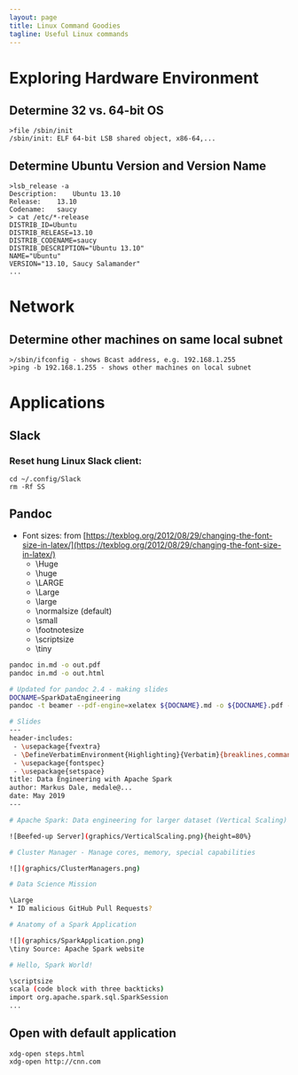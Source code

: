 ```yaml
---
layout: page
title: Linux Command Goodies
tagline: Useful Linux commands
---
```


# Exploring Hardware Environment

## Determine 32 vs. 64-bit OS
    >file /sbin/init
    /sbin/init: ELF 64-bit LSB shared object, x86-64,...

## Determine Ubuntu Version and Version Name
    >lsb_release -a
    Description:	Ubuntu 13.10
    Release:	13.10
    Codename:	saucy
    > cat /etc/*-release
    DISTRIB_ID=Ubuntu
    DISTRIB_RELEASE=13.10
    DISTRIB_CODENAME=saucy
    DISTRIB_DESCRIPTION="Ubuntu 13.10"
    NAME="Ubuntu"
    VERSION="13.10, Saucy Salamander"
    ...

# Network

## Determine other machines on same local subnet

    >/sbin/ifconfig - shows Bcast address, e.g. 192.168.1.255
    >ping -b 192.168.1.255 - shows other machines on local subnet

# Applications

## Slack

### Reset hung Linux Slack client:

    cd ~/.config/Slack
    rm -Rf SS

## Pandoc
* Font sizes: from [https://texblog.org/2012/08/29/changing-the-font-size-in-latex/](https://texblog.org/2012/08/29/changing-the-font-size-in-latex/)
     * \Huge
     * \huge
     * \LARGE
     * \Large
     * \large
     * \normalsize (default)
     * \small
     * \footnotesize
     * \scriptsize
     * \tiny

```bash
pandoc in.md -o out.pdf
pandoc in.md -o out.html

# Updated for pandoc 2.4 - making slides
DOCNAME=SparkDataEngineering
pandoc -t beamer --pdf-engine=xelatex ${DOCNAME}.md -o ${DOCNAME}.pdf -V theme:metropolis  -V colortheme:default

# Slides
---
header-includes:
 - \usepackage{fvextra}
 - \DefineVerbatimEnvironment{Highlighting}{Verbatim}{breaklines,commandchars=\\\{\}}
 - \usepackage{fontspec}
 - \usepackage{setspace}
title: Data Engineering with Apache Spark
author: Markus Dale, medale@...
date: May 2019
---

# Apache Spark: Data engineering for larger dataset (Vertical Scaling)

![Beefed-up Server](graphics/VerticalScaling.png){height=80%}

# Cluster Manager - Manage cores, memory, special capabilities

![](graphics/ClusterManagers.png)

# Data Science Mission

\Large
* ID malicious GitHub Pull Requests?

# Anatomy of a Spark Application

![](graphics/SparkApplication.png)
\tiny Source: Apache Spark website

# Hello, Spark World!

\scriptsize
scala (code block with three backticks)
import org.apache.spark.sql.SparkSession
...

```

## Open with default application 

    xdg-open steps.html
    xdg-open http://cnn.com
